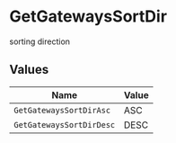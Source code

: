 # GetGatewaysSortDir

sorting direction


## Values

| Name                     | Value                    |
| ------------------------ | ------------------------ |
| `GetGatewaysSortDirAsc`  | ASC                      |
| `GetGatewaysSortDirDesc` | DESC                     |